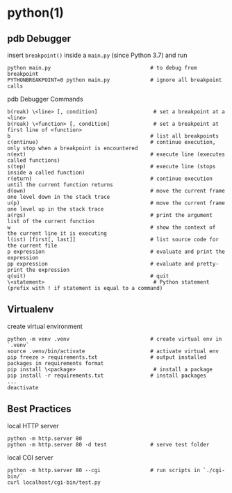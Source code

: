 # python(1)

## pdb Debugger

  insert `breakpoint()` inside a `main.py` (since Python 3.7) and run

    python main.py                                # to debug from breakpoint
    PYTHONBREAKPOINT=0 python main.py             # ignore all breakpoint calls

  pdb Debugger Commands

    b(reak) \<line> [, condition]                  # set a breakpoint at a <line>
    b(reak) \<function> [, condition]              # set a breakpoint at first line of <function>
    b                                             # list all breakpoints
    c(ontinue)                                    # continue execution, only stop when a breakpoint is encountered
    n(ext)                                        # execute line (executes called functions)
    s(tep)                                        # execute line (stops inside a called function)
    r(eturn)                                      # continue execution until the current function returns
    d(own)                                        # move the current frame one level down in the stack trace
    u(p)                                          # move the current frame one level up in the stack trace
    a(rgs)                                        # print the argument list of the current function
    w                                             # show the context of the current line it is executing
    l(ist) [first[, last]]                        # list source code for the current file
    p expression                                  # evaluate and print the expression
    pp expression                                 # evaluate and pretty-print the expression
    q(uit)                                        # quit
    \<statement>                                   # Python statement (prefix with ! if statement is equal to a command)

## Virtualenv

  create virtual environment

    python -m venv .venv                          # create virtual env in `.venv`
    source .venv/bin/activate                     # activate virtual env
    pip freeze > requirements.txt                 # output installed packages in requirements format
    pip install \<package>                         # install a package
    pip install -r requirements.txt               # install packages
    ...
    deactivate

## Best Practices

  local HTTP server

    python -m http.server 80
    python -m http.server 80 -d test              # serve test folder

  local CGI server

    python -m http.server 80 --cgi                # run scripts in `./cgi-bin/`
    curl localhost/cgi-bin/test.py
